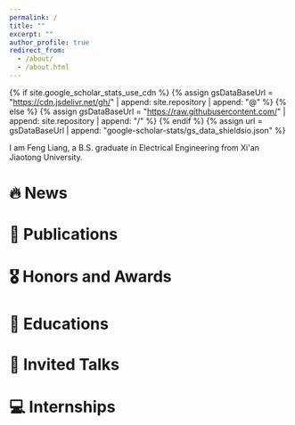 ```yaml
---
permalink: /
title: ""
excerpt: ""
author_profile: true
redirect_from: 
  - /about/
  - /about.html
---
```


{% if site.google_scholar_stats_use_cdn %}
{% assign gsDataBaseUrl = "https://cdn.jsdelivr.net/gh/" | append: site.repository | append: "@" %}
{% else %}
{% assign gsDataBaseUrl = "https://raw.githubusercontent.com/" | append: site.repository | append: "/" %}
{% endif %}
{% assign url = gsDataBaseUrl | append: "google-scholar-stats/gs_data_shieldsio.json" %}

<span class='anchor' id='about-me'></span>

I am Feng Liang, a B.S. graduate in Electrical Engineering from Xi'an Jiaotong University.

# 🔥 News

# 📝 Publications 

# 🎖 Honors and Awards

# 📖 Educations

# 💬 Invited Talks

# 💻 Internships
